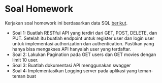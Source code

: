 # Soal Homework
Kerjakan soal homework ini berdasarkan data SQL [berikut](https://github.com/fathy17/dokumen-pembanding-2/blob/master/movies-database.sql).
- Soal 1: Buatlah RESTful API yang terdiri dari GET, POST, DELETE, dan PUT. Setelah itu buatlah
endpoint untuk register user dan login user untuk implementasi authorization dan
authentication. Pastikan yang hanya bisa mengakses API hanyalah user yang terdaftar.
- Soal 2: Lakukan Pagination pada GET users dan GET movies dengan limit 10 user.
- Soal 3: Buatlah dokumentasi API menggunakan swagger
- Soal 4: Implementasikan Logging server pada aplikasi yang teman-teman buat
